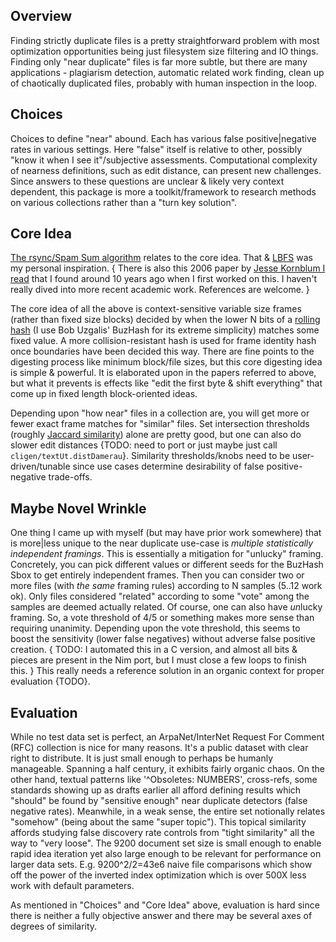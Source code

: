 Overview
--------

Finding strictly duplicate files is a pretty straightforward problem with most
optimization opportunities being just filesystem size filtering and IO things.
Finding only "near duplicate" files is far more subtle, but there are many
applications - plagiarism detection, automatic related work finding, clean up
of chaotically duplicated files, probably with human inspection in the loop.

Choices
-------

Choices to define "near" abound.  Each has various false positive|negative rates
in various settings.  Here "false" itself is relative to other, possibly "know
it when I see it"/subjective assessments.  Computational complexity of nearness
definitions, such as edit distance, can present new challenges.  Since answers
to these questions are unclear & likely very context dependent, this package is
more a toolkit/framework to research methods on various collections rather than
a "turn key solution".

Core Idea
---------

[The rsync/Spam Sum algorithm](https://rsync.samba.org/tech_report/) relates to
the core idea.  That & [LBFS](http://www.sosp.org/2001/papers/mazieres.pdf) was
my personal inspiration. { There is also this 2006 paper by [Jesse Kornblum I
read](https://www.sciencedirect.com/science/article/pii/S1742287606000764) that
I found around 10 years ago when I first worked on this.  I haven't really dived
into more recent academic work.  References are welcome. }

The core idea of all the above is context-sensitive variable size frames (rather
than fixed size blocks) decided by when the lower N bits of a [rolling
hash](https://en.wikipedia.org/wiki/Rolling_hash) (I use Bob Uzgalis' BuzHash
for its extreme simplicity) matches some fixed value.  A more collision-resistant
hash is used for frame identity hash once boundaries have been decided this way.
There are fine points to the digesting process like minimum block/file sizes,
but this core digesting idea is simple & powerful.  It is elaborated upon in the
papers referred to above, but what it prevents is effects like "edit the first
byte & shift everything" that come up in fixed length block-oriented ideas.

Depending upon "how near" files in a collection are, you will get more or fewer
exact frame matches for "similar" files.  Set intersection thresholds (roughly
[Jaccard similarity](https://en.wikipedia.org/wiki/Jaccard_index)) alone are
pretty good, but one can also do slower edit distances {TODO: need to port or
just maybe just call `cligen/textUt.distDamerau`}.  Similarity thresholds/knobs
need to be user-driven/tunable since use cases determine desirability of false
positive-negative trade-offs.

Maybe Novel Wrinkle
-------------------

One thing I came up with myself (but may have prior work somewhere) that is
more|less unique to the near duplicate use-case is *multiple statistically
independent framings*.  This is essentially a mitigation for "unlucky" framing.
Concretely, you can pick different values or different seeds for the BuzHash
Sbox to get entirely independent frames.  Then you can consider two or more
files (with *the same* framing rules) according to N samples (5..12 work ok).
Only files considered "related" according to some "vote" among the samples are
deemed actually related.  Of course, one can also have *un*lucky framing.  So, a
vote threshold of 4/5 or something makes more sense than requiring unanimity.
Depending upon the vote threshold, this seems to boost the sensitivity (lower
false negatives) without adverse false positive creation. { TODO: I automated
this in a C version, and almost all bits & pieces are present in the Nim port,
but I must close a few loops to finish this. }  This really needs a reference
solution in an organic context for proper evaluation {TODO}.

Evaluation
----------

While no test data set is perfect, an ArpaNet/InterNet Request For Comment (RFC)
collection is nice for many reasons.  It's a public dataset with clear right to
distribute.  It is just small enough to perhaps be humanly manageable.  Spanning
a half century, it exhibits fairly organic chaos.  On the other hand, textual
patterns like '^Obsoletes: NUMBERS', cross-refs, some standards showing up as
drafts earlier all afford defining results which "should" be found by "sensitive
enough" near duplicate detectors (false negative rates).  Meanwhile, in a weak
sense, the entire set notionally relates "somehow" (being about the same "super
topic").  This topical similarity affords studying false discovery rate controls
from "tight similarity" all the way to "very loose".  The 9200 document set size
is small enough to enable rapid idea iteration yet also large enough to be
relevant for performance on larger data sets.  E.g. 9200^2/2=43e6 naive file
comparisons which show off the power of the inverted index optimization which is
over 500X less work with default parameters.

As mentioned in "Choices" and "Core Idea" above, evaluation is hard since there
is neither a fully objective answer and there may be several axes of degrees of
similarity.
